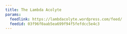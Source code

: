 ```yaml
---
title: The Lambda Acolyte
params:
  feedlink: https://lambdacolyte.wordpress.com/feed/
  feedid: 03f96f0aab5ea699f94f5fefdcc5e4c3
---
```

